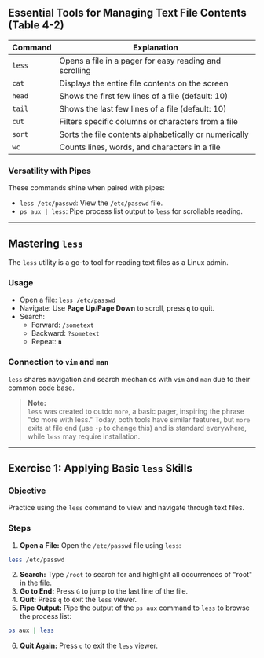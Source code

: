## Essential Tools for Managing Text File Contents (Table 4-2)
| Command | Explanation                                                                 |
|---------|-----------------------------------------------------------------------------|
| `less`  | Opens a file in a pager for easy reading and scrolling                      |
| `cat`   | Displays the entire file contents on the screen                             |
| `head`  | Shows the first few lines of a file (default: 10)                           |
| `tail`  | Shows the last few lines of a file (default: 10)                            |
| `cut`   | Filters specific columns or characters from a file                         |
| `sort`  | Sorts the file contents alphabetically or numerically                      |
| `wc`    | Counts lines, words, and characters in a file                               |

### Versatility with Pipes
These commands shine when paired with pipes:
- `less /etc/passwd`: View the `/etc/passwd` file.
- `ps aux | less`: Pipe process list output to `less` for scrollable reading.

---

## Mastering `less`
The `less` utility is a go-to tool for reading text files as a Linux admin.

### Usage
- Open a file: `less /etc/passwd`
- Navigate: Use **Page Up**/**Page Down** to scroll, press **`q`** to quit.
- Search:
  - Forward: `/sometext`
  - Backward: `?sometext`
  - Repeat: **`n`**

### Connection to `vim` and `man`
`less` shares navigation and search mechanics with `vim` and `man` due to their common code base.

> **Note:**  
> `less` was created to outdo `more`, a basic pager, inspiring the phrase "do more with less." Today, both tools have similar features, but `more` exits at file end (use `-p` to change this) and is standard everywhere, while `less` may require installation.

---

## Exercise 1: Applying Basic `less` Skills

### Objective

Practice using the `less` command to view and navigate through text files.

### Steps

1. **Open a File:**
Open the `/etc/passwd` file using `less`:

```bash
less /etc/passwd
```

2. **Search:**
Type `/root` to search for and highlight all occurrences of "root" in the file.
3. **Go to End:**
Press `G` to jump to the last line of the file.
4. **Quit:**
Press `q` to exit the `less` viewer.
5. **Pipe Output:**
Pipe the output of the `ps aux` command to `less` to browse the process list:

```bash
ps aux | less
```

6. **Quit Again:**
Press `q` to exit the `less` viewer.

